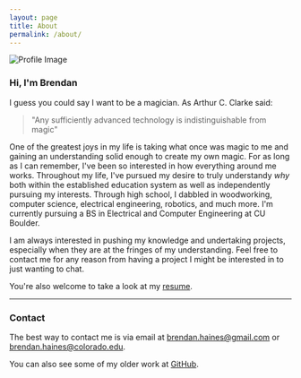 ```yaml
---
layout: page
title: About
permalink: /about/
---
```


![Profile Image][profile-image]

### Hi, I'm Brendan

I guess you could say I want to be a magician.
As Arthur C. Clarke said:

>"Any sufficiently advanced technology is indistinguishable from magic"

One of the greatest joys in my life is taking what once was magic to me and gaining an understanding solid enough to create my own magic.
For as long as I can remember, I've been so interested in how everything around me works.
Throughout my life, I've pursued my desire to truly understandy *why* both within the established education system as well as independently pursuing my interests.
Through high school, I dabbled in woodworking, computer science, electrical engineering, robotics, and much more.
I'm currently pursuing a BS in Electrical and Computer Engineering at CU Boulder.

I am always interested in pushing my knowledge and undertaking projects, especially when they are at the fringes of my understanding.
Feel free to contact me for any reason from having a project I might be interested in to just wanting to chat.

You're also welcome to take a look at my [resume]({{base-url}}/assets/resume.pdf).

---

### Contact

The best way to contact me is via email at <brendan.haines@gmail.com> or <brendan.haines@colorado.edu>.

You can also see some of my older work at [GitHub](http://github.com/brendanhaines).


[profile-image]: {{base-url}}/assets/img/brendanhaines_profile.jpg
